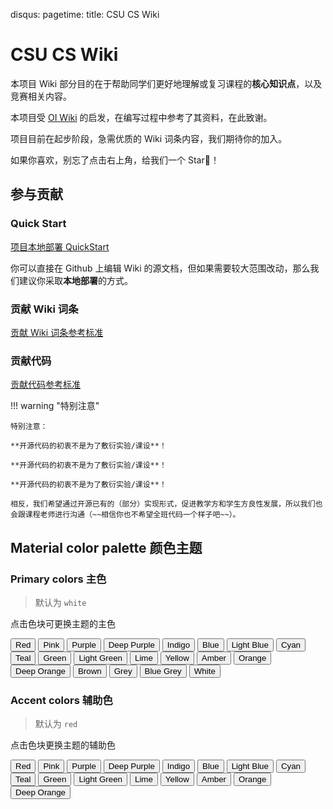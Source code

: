 disqus:
pagetime:
title: CSU CS Wiki

# CSU CS Wiki

本项目 Wiki 部分目的在于帮助同学们更好地理解或复习课程的**核心知识点**，以及竞赛相关内容。

本项目受 [OI Wiki](https://oi-wiki.org/) 的启发，在编写过程中参考了其资料，在此致谢。

项目目前在起步阶段，急需优质的 Wiki 词条内容，我们期待你的加入。

如果你喜欢，别忘了点击右上角，给我们一个 Star💫！

## 参与贡献

### Quick Start

[项目本地部署 QuickStart](https://csu-cs-wiki.github.io/CSU_CS_Experiment/Intro/quick-start/)

你可以直接在 Github 上编辑 Wiki 的源文档，但如果需要较大范围改动，那么我们建议你采取**本地部署**的方式。

### 贡献 Wiki 词条

[贡献 Wiki 词条参考标准](https://csu-cs-wiki.github.io/CSU_CS_Experiment/Intro/docs-guide/)

### 贡献代码

[贡献代码参考标准](https://csu-cs-wiki.github.io/CSU_CS_Experiment/Intro/codes-guide/)

!!! warning "特别注意"

    特别注意：

    **开源代码的初衷不是为了敷衍实验/课设**！

    **开源代码的初衷不是为了敷衍实验/课设**！

    **开源代码的初衷不是为了敷衍实验/课设**！

    相反，我们希望通过开源已有的（部分）实现形式，促进教学方和学生方良性发展，所以我们也会跟课程老师进行沟通（~~相信你也不希望全班代码一个样子吧~~）。

## Material color palette 颜色主题

### Primary colors 主色

> 默认为 `white`

点击色块可更换主题的主色

<div id="color-button">
<button data-md-color-primary="red">Red</button>
<button data-md-color-primary="pink">Pink</button>
<button data-md-color-primary="purple">Purple</button>
<button data-md-color-primary="deep-purple">Deep Purple</button>
<button data-md-color-primary="indigo">Indigo</button>
<button data-md-color-primary="blue">Blue</button>
<button data-md-color-primary="light-blue">Light Blue</button>
<button data-md-color-primary="cyan">Cyan</button>
<button data-md-color-primary="teal">Teal</button>
<button data-md-color-primary="green">Green</button>
<button data-md-color-primary="light-green">Light Green</button>
<button data-md-color-primary="lime">Lime</button>
<button data-md-color-primary="yellow">Yellow</button>
<button data-md-color-primary="amber">Amber</button>
<button data-md-color-primary="orange">Orange</button>
<button data-md-color-primary="deep-orange">Deep Orange</button>
<button data-md-color-primary="brown">Brown</button>
<button data-md-color-primary="grey">Grey</button>
<button data-md-color-primary="blue-grey">Blue Grey</button>
<button data-md-color-primary="white">White</button>
</div>

<script>
  var buttons = document.querySelectorAll("button[data-md-color-primary]");
  Array.prototype.forEach.call(buttons, function(button) {
    button.addEventListener("click", function() {
      document.body.dataset.mdColorPrimary = this.dataset.mdColorPrimary;
      localStorage.setItem("data-md-color-primary",this.dataset.mdColorPrimary);
    })
  })
</script>

### Accent colors 辅助色

> 默认为 `red`

点击色块更换主题的辅助色

<div id="color-button">
<button data-md-color-accent="red">Red</button>
<button data-md-color-accent="pink">Pink</button>
<button data-md-color-accent="purple">Purple</button>
<button data-md-color-accent="deep-purple">Deep Purple</button>
<button data-md-color-accent="indigo">Indigo</button>
<button data-md-color-accent="blue">Blue</button>
<button data-md-color-accent="light-blue">Light Blue</button>
<button data-md-color-accent="cyan">Cyan</button>
<button data-md-color-accent="teal">Teal</button>
<button data-md-color-accent="green">Green</button>
<button data-md-color-accent="light-green">Light Green</button>
<button data-md-color-accent="lime">Lime</button>
<button data-md-color-accent="yellow">Yellow</button>
<button data-md-color-accent="amber">Amber</button>
<button data-md-color-accent="orange">Orange</button>
<button data-md-color-accent="deep-orange">Deep Orange</button>
</div>

<script>
  var buttons = document.querySelectorAll("button[data-md-color-accent]");
  Array.prototype.forEach.call(buttons, function(button) {
    button.addEventListener("click", function() {
      document.body.dataset.mdColorAccent = this.dataset.mdColorAccent;
      localStorage.setItem("data-md-color-accent",this.dataset.mdColorAccent);
    })
  })
  // #758
  document.getElementsByClassName('md-nav__title')[1].click()
</script>
